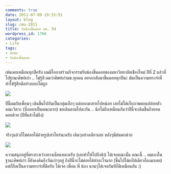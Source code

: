 ```yaml
---
comments: true
date: 2011-07-09 19:33:51
layout: blog
slug: cmu-2011
title: รับน้องขึ้นดอย มช. 54
wordpress_id: 1766
categories:
- Life
tags:
- มอชอ
- รับน้องขึ้นดอย
---
```


เช่นเคยเหมือนทุกปีครับ ผมมีโอกาสร่วมกิจกรรมรับน้องขึ้นดอยของมหาวิทยาลัยเชียงใหม่ ปีที่ 2 แล้วที่ไปฐานะศิษย์เก่า .. ไม่รู้สิ ผมว่าศิษย์เก่ามช.ทุกคน อยากกลับมาขึ้นดอยทุกปีนะ มันเป็นความทรงจำที่ทำให้รู้สึกดีอย่างบอกไม่ถูก

[![](http://files.armno.in.th/uploads/2011/07/DSC_4916.jpg)](http://files.armno.in.th/uploads/2011/07/DSC_4916.jpg)

ปีนี้ผมกับเพื่อนๆ เดินขึ้นไปกันเป็นกลุ่มเล็กๆ แต่ออกมาสายไปหน่อย เลยไม่ได้เก็บภาพตอนปล่อยตัวคณะวิศวะ (ซึ่งออกเป็นคณะแรก) ขอเดินตามไปละกัน .. นึกไม่ถึงเหมือนกันว่าปีนี้จะเดินขึ้นถึงยอดดอยด้วย (ปีที่แล้วไม่ถึง)

[![](http://files.armno.in.th/uploads/2011/07/DSC_4912.jpg)](http://files.armno.in.th/uploads/2011/07/DSC_4912.jpg)

จริงๆแล้วก็ไม่ค่อยได้ถ่ายรูปเท่าไหร่นะครับ เดินๆอย่างเดียวเลย หลังๆมีฝนตกด้วย

[![](http://files.armno.in.th/uploads/2011/07/DSC_4943.jpg)](http://files.armno.in.th/uploads/2011/07/DSC_4943.jpg)

ความสนุกอยู่ที่ตรงระหว่างทางเนี่ยแหละครับ (เลยทำให้ไปถึงช้า) ได้เจอคณะนั้น คณะนี้ .. ผมเองในฐานะศิษย์เก่า ก็ยังคงคิดถึงวันเก่าๆอยู่ ถึงปีนี้จะไม่ค่อยได้ทำอะไรมาก (ขึ้นไปได้แป๊ปเดียวก็ลงมาเลย) แต่ก็ถือเป็นความทรงจำที่ดีครับ ได้เจอ เพื่อน พี่ น้อง นานๆได้เจอกันทีก็ดีเหมือนกัน :)
